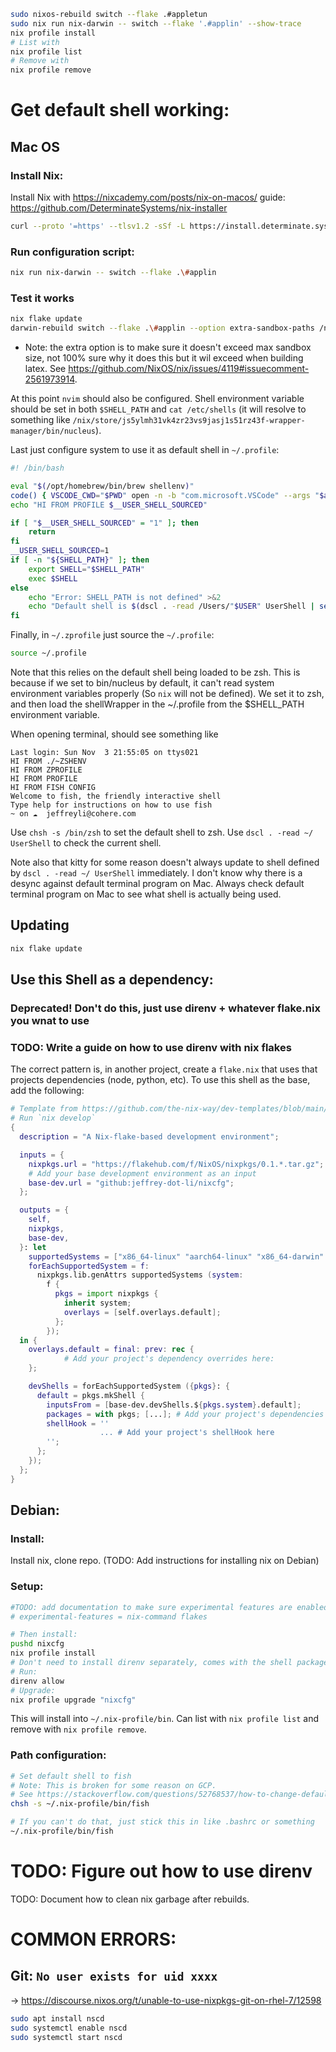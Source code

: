 
```sh
sudo nixos-rebuild switch --flake .#appletun
sudo nix run nix-darwin -- switch --flake '.#applin' --show-trace
nix profile install
# List with
nix profile list
# Remove with
nix profile remove
```

# Get default shell working:

## Mac OS

### Install Nix:
Install Nix with https://nixcademy.com/posts/nix-on-macos/ guide: https://github.com/DeterminateSystems/nix-installer

```sh
curl --proto '=https' --tlsv1.2 -sSf -L https://install.determinate.systems/nix | sh -s -- install
```

### Run configuration script:
```sh
nix run nix-darwin -- switch --flake .\#applin
```

### Test it works
```sh
nix flake update
darwin-rebuild switch --flake .\#applin --option extra-sandbox-paths /nix/store --option sandbox relaxed
```
 - Note: the extra option is to make sure it doesn't exceed max sandbox size, not 100% sure why it does this but it wil exceed when building latex. See https://github.com/NixOS/nix/issues/4119#issuecomment-2561973914.

At this point `nvim` should also be configured. 
Shell environment variable should be set in both `$SHELL_PATH` and `cat /etc/shells` (it will resolve to something like `/nix/store/js5ylmh31vk4zr23vs9jasj1s51rz43f-wrapper-manager/bin/nucleus`).

Last just configure system to use it as default shell in `~/.profile`:
```sh
#! /bin/bash

eval "$(/opt/homebrew/bin/brew shellenv)"
code() { VSCODE_CWD="$PWD" open -n -b "com.microsoft.VSCode" --args "$argv"; }
echo "HI FROM PROFILE $__USER_SHELL_SOURCED"

if [ "$__USER_SHELL_SOURCED" = "1" ]; then
	return
fi
__USER_SHELL_SOURCED=1
if [ -n "${SHELL_PATH}" ]; then
	export SHELL="$SHELL_PATH"
	exec $SHELL
else
	echo "Error: SHELL_PATH is not defined" >&2
	echo "Default shell is $(dscl . -read /Users/"$USER" UserShell | sed 's/UserShell: //')"
fi
```

Finally, in `~/.zprofile` just source the `~/.profile`:
```sh
source ~/.profile
```

Note that this relies on the default shell being loaded to be zsh.
This is because if we set to bin/nucleus by default, it can't read system environment variables properly (So `nix` will not be defined).
We set it to zsh, and then load the shellWrapper in the ~/.profile from the $SHELL_PATH environment variable.

When opening terminal, should see something like 
```
Last login: Sun Nov  3 21:55:05 on ttys021
HI FROM ./~ZSHENV
HI FROM ZPROFILE 
HI FROM PROFILE 
HI FROM FISH CONFIG
Welcome to fish, the friendly interactive shell
Type help for instructions on how to use fish
~ on ☁️  jeffreyli@cohere.com 
```

Use `chsh -s /bin/zsh` to set the default shell to zsh.
Use `dscl . -read ~/ UserShell` to check the current shell.

Note also that kitty for some reason doesn't always update to shell defined by `dscl . -read ~/ UserShell` immediately. I don't know why there is a desync against default terminal program on Mac. Always check default terminal program on Mac to see what shell is actually being used.

## Updating
```sh
nix flake update
```

## Use this Shell as a dependency:
### Deprecated! Don't do this, just use direnv + whatever flake.nix you wnat to use
### TODO: Write a guide on how to use direnv with nix flakes

The correct pattern is, in another project, create a `flake.nix` that uses that projects dependencies (node, python, etc).
To use this shell as the base, add the following:

```nix
# Template from https://github.com/the-nix-way/dev-templates/blob/main/README.md
# Run `nix develop`
{
  description = "A Nix-flake-based development environment";

  inputs = {
    nixpkgs.url = "https://flakehub.com/f/NixOS/nixpkgs/0.1.*.tar.gz";
    # Add your base development environment as an input
    base-dev.url = "github:jeffrey-dot-li/nixcfg";
  };

  outputs = {
    self,
    nixpkgs,
    base-dev,
  }: let
    supportedSystems = ["x86_64-linux" "aarch64-linux" "x86_64-darwin" "aarch64-darwin"];
    forEachSupportedSystem = f:
      nixpkgs.lib.genAttrs supportedSystems (system:
        f {
          pkgs = import nixpkgs {
            inherit system;
            overlays = [self.overlays.default];
          };
        });
  in {
    overlays.default = final: prev: rec {
			# Add your project's dependency overrides here:
    };

    devShells = forEachSupportedSystem ({pkgs}: {
      default = pkgs.mkShell {
        inputsFrom = [base-dev.devShells.${pkgs.system}.default];
        packages = with pkgs; [...]; # Add your project's dependencies here (e.g. `nodejs-18_x`)
        shellHook = ''
					... # Add your project's shellHook here
        '';
      };
    });
  };
}
```


## Debian:
### Install:

Install nix, clone repo. (TODO: Add instructions for installing nix on Debian) 

### Setup:
```sh
#TODO: add documentation to make sure experimental features are enabled
# experimental-features = nix-command flakes

# Then install:
pushd nixcfg
nix profile install
# Don't need to install direnv separately, comes with the shell package.
# Run:
direnv allow
# Upgrade:
nix profile upgrade "nixcfg"
```

This will install into `~/.nix-profile/bin`. Can list with `nix profile list` and remove with `nix profile remove`.

### Path configuration:

```sh
# Set default shell to fish
# Note: This is broken for some reason on GCP. 
# See https://stackoverflow.com/questions/52768537/how-to-change-default-shell-in-a-gce-vm-instance
chsh -s ~/.nix-profile/bin/fish

# If you can't do that, just stick this in like .bashrc or something
~/.nix-profile/bin/fish
```



# TODO: Figure out how to use direnv
TODO: Document how to clean nix garbage after rebuilds.





# COMMON ERRORS:

## Git: `No user exists for uid xxxx`
-> https://discourse.nixos.org/t/unable-to-use-nixpkgs-git-on-rhel-7/12598

```sh
sudo apt install nscd
sudo systemctl enable nscd
sudo systemctl start nscd
```